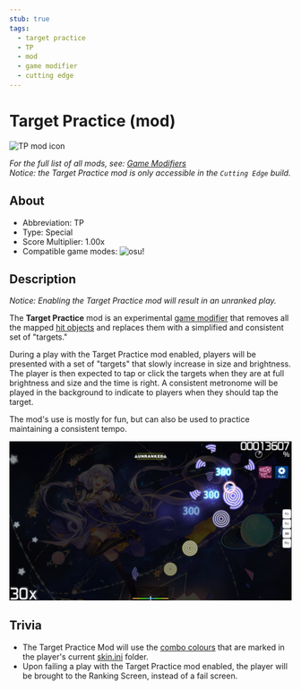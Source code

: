 ```yaml
---
stub: true
tags:
  - target practice
  - TP
  - mod
  - game modifier
  - cutting edge
---
```


# Target Practice (mod)

![TP mod icon](/wiki/shared/mods/TP.png "Target Practice (TP) mod icon")

*For the full list of all mods, see: [Game Modifiers](/wiki/Game_modifier)*\
*Notice: the Target Practice mod is only accessible in the `Cutting Edge` build.*

## About

- Abbreviation: TP
- Type: Special
- Score Multiplier: 1.00x
- Compatible game modes: ![][osu!]

## Description

*Notice: Enabling the Target Practice mod will result in an unranked play.*

The **Target Practice** mod is an experimental [game modifier](/wiki/Game_modifier) that removes all the mapped [hit objects](/wiki/Hit_object) and replaces them with a simplified and consistent set of "targets."

During a play with the Target Practice mod enabled, players will be presented with a set of "targets" that slowly increase in size and brightness. The player is then expected to tap or click the targets when they are at full brightness and size and the time is right. A consistent metronome will be played in the background to indicate to players when they should tap the target.

The mod's use is mostly for fun, but can also be used to practice maintaining a consistent tempo.

![TP Gameplay](img/TP-gameplay.jpg "osu! gameplay with the Target Practice mod enabled")

## Trivia

- The Target Practice Mod will use the [combo colours](/wiki/Glossary/Combo_colour) that are marked in the player's current [skin.ini](/wiki/Skinning/skin.ini) folder.
- Upon failing a play with the Target Practice mod enabled, the player will be brought to the Ranking Screen, instead of a fail screen.

[osu!]: /wiki/shared/mode/osu.png "osu!"
